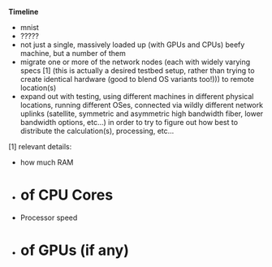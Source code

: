 **Timeline**
- mnist
- ?????
- not just a single, massively loaded up (with GPUs and CPUs) beefy machine, but a number of them
- migrate one or more of the network nodes (each with widely varying specs [1] (this is actually a desired testbed setup, rather than trying to create identical hardware (good to blend OS variants too!))) to remote location(s) 
- expand out with testing, using different machines in different physical locations, running different OSes, connected via wildly different network uplinks (satellite, symmetric and asymmetric high bandwidth fiber, lower bandwidth options, etc...) in order to try to figure out how best to distribute the calculation(s), processing, etc...


[1] relevant details:
- how much RAM
- # of CPU Cores
- Processor speed
- # of GPUs (if any)
